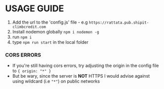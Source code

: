 # USAGE GUIDE

1. Add the url to the 'config.js' file - e.g `https://rattata.pub.shipit-climbcredit.com`
2. Install nodemon globally `npm i nodemon -g`
3. run `npm i`
4. type `npm run start` in the local folder

### CORS ERRORS

- If you're still having cors errors, try adjusting the origin in the config file to `{ origin: "*" }`
- But be wary, since the server is **NOT** HTTPS I would advise against using wildcard (i.e `"*"`) on public networks

